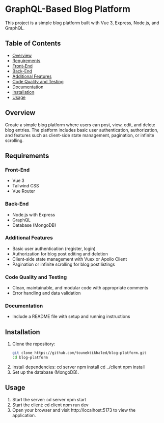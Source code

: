 # GraphQL-Based Blog Platform

This project is a simple blog platform built with Vue 3, Express, Node.js, and GraphQL.

## Table of Contents
- [Overview](#overview)
- [Requirements](#requirements)
- [Front-End](#front-end)
- [Back-End](#back-end)
- [Additional Features](#additional-features)
- [Code Quality and Testing](#code-quality-and-testing)
- [Documentation](#documentation)
- [Installation](#installation)
- [Usage](#usage)

## Overview
Create a simple blog platform where users can post, view, edit, and delete blog entries. The platform includes basic user authentication, authorization, and features such as client-side state management, pagination, or infinite scrolling.

## Requirements

### Front-End
- Vue 3
- Tailwind CSS
- Vue Router

### Back-End
- Node.js with Express
- GraphQL
- Database (MongoDB)

### Additional Features
- Basic user authentication (register, login)
- Authorization for blog post editing and deletion
- Client-side state management with Vuex or Apollo Client
- Pagination or infinite scrolling for blog post listings

### Code Quality and Testing
- Clean, maintainable, and modular code with appropriate comments
- Error handling and data validation

### Documentation
- Include a README file with setup and running instructions

## Installation
1. Clone the repository:
   ```bash
   git clone https://github.com/tounektikhaled/blog-platform.git
   cd blog-platform
2. Install dependencies:
cd server
npm install
cd ../client
npm install
3. Set up the database (MongoDB).

## Usage
1. Start the server:
cd server
npm start
2. Start the client:
cd client
npm run dev
3. Open your browser and visit http://localhost:5173 to view the application.



